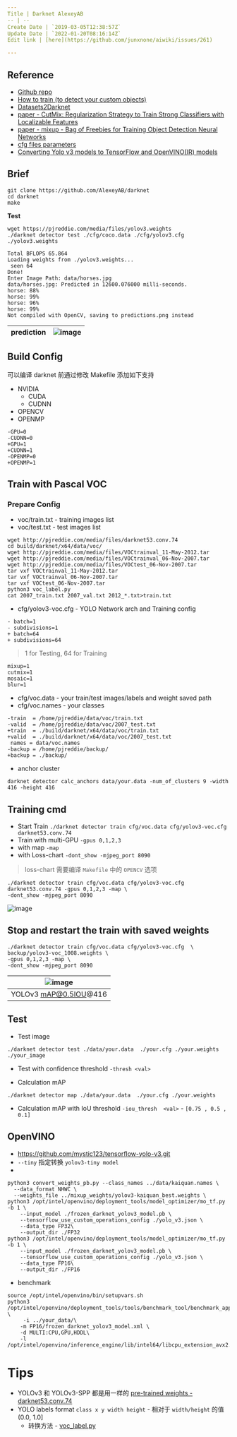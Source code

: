 ```yaml
---
Title | Darknet AlexeyAB
-- | --
Create Date | `2019-03-05T12:38:57Z`
Update Date | `2022-01-20T08:16:14Z`
Edit link | [here](https://github.com/junxnone/aiwiki/issues/261)

---
```

## Reference

- [Github repo](https://github.com/AlexeyAB/darknet)
- [How to train (to detect your custom objects)](https://github.com/AlexeyAB/darknet#how-to-train-to-detect-your-custom-objects)
- [Datasets2Darknet](https://github.com/angeligareta/Datasets2Darknet#detection-task)
- [paper - CutMix: Regularization Strategy to Train Strong Classifiers with Localizable Features](https://arxiv.org/abs/1905.04899v2)
- [paper - mixup - Bag of Freebies for Training Object Detection Neural Networks](https://arxiv.org/abs/1902.04103)
- [cfg files parameters](https://github.com/AlexeyAB/darknet/wiki/CFG-Parameters-in-the-%5Bnet%5D-section)
- [Converting Yolo v3 models to TensorFlow and OpenVINO(IR) models](https://github.com/AlexeyAB/darknet/wiki/Converting-Yolo-v3-models-to-TensorFlow-and-OpenVINO(IR)-models)

## Brief

```
git clone https://github.com/AlexeyAB/darknet
cd darknet
make
```

**Test**

```
wget https://pjreddie.com/media/files/yolov3.weights
./darknet detector test ./cfg/coco.data ./cfg/yolov3.cfg ./yolov3.weights
```
```
Total BFLOPS 65.864
Loading weights from ./yolov3.weights...
 seen 64
Done!
Enter Image Path: data/horses.jpg
data/horses.jpg: Predicted in 12600.076000 milli-seconds.
horse: 88%
horse: 99%
horse: 96%
horse: 99%
Not compiled with OpenCV, saving to predictions.png instead
```

prediction | ![image](https://user-images.githubusercontent.com/2216970/53807145-c9c96800-3f89-11e9-8bf7-831119a05c80.png)
-- | --

## Build Config
可以编译 darknet 前通过修改 Makefile 添加如下支持
- NVIDIA
  - CUDA
  - CUDNN
- OPENCV
- OPENMP

```
-GPU=0
-CUDNN=0
+GPU=1
+CUDNN=1
-OPENMP=0
+OPENMP=1
```


## Train with Pascal VOC 

### Prepare Config
- voc/train.txt - training images list
- voc/test.txt - test images list

```
wget http://pjreddie.com/media/files/darknet53.conv.74 
cd build/darknet/x64/data/voc/
wget http://pjreddie.com/media/files/VOCtrainval_11-May-2012.tar
wget http://pjreddie.com/media/files/VOCtrainval_06-Nov-2007.tar
wget http://pjreddie.com/media/files/VOCtest_06-Nov-2007.tar
tar vxf VOCtrainval_11-May-2012.tar
tar vxf VOCtrainval_06-Nov-2007.tar
tar vxf VOCtest_06-Nov-2007.tar
python3 voc_label.py
cat 2007_train.txt 2007_val.txt 2012_*.txt>train.txt
```

- cfg/yolov3-voc.cfg - YOLO Network arch and Training config

```
- batch=1
- subdivisions=1
+ batch=64
+ subdivisions=64
```
> 1 for Testing, 64 for Training

```
mixup=1
cutmix=1
mosaic=1
blur=1
```

- cfg/voc.data - your train/test images/labels and weight saved path
- cfg/voc.names -  your classes

```
-train  = /home/pjreddie/data/voc/train.txt
-valid  = /home/pjreddie/data/voc/2007_test.txt
+train  = ./build/darknet/x64/data/voc/train.txt
+valid  = ./build/darknet/x64/data/voc/2007_test.txt
 names = data/voc.names
-backup = /home/pjreddie/backup/
+backup = ./backup/
```

- anchor cluster

```
darknet detector calc_anchors data/your.data -num_of_clusters 9 -width 416 -height 416
```

## Training cmd
- Start Train  `./darknet detector train cfg/voc.data cfg/yolov3-voc.cfg darknet53.conv.74`
- Train with multi-GPU  `-gpus 0,1,2,3`
- with map `-map`
- with  Loss-chart `-dont_show -mjpeg_port 8090`
> loss-chart 需要编译 `Makefile` 中的 `OPENCV` 选项

```
./darknet detector train cfg/voc.data cfg/yolov3-voc.cfg darknet53.conv.74 -gpus 0,1,2,3 -map \
-dont_show -mjpeg_port 8090 
```
![image](https://user-images.githubusercontent.com/2216970/72407674-51cbf100-379b-11ea-8853-b631d9c5022f.png)


## Stop and restart the train with saved weights
```
./darknet detector train cfg/voc.data cfg/yolov3-voc.cfg  \
backup/yolov3-voc_1008.weights \
-gpus 0,1,2,3 -map \
-dont_show -mjpeg_port 8090 
```
![image](https://user-images.githubusercontent.com/2216970/54177538-88771200-44cd-11e9-995d-36d761b35133.png) |
-- |
YOLOv3 mAP@0.5IOU@416 |

## Test
- Test image
```
./darknet detector test ./data/your.data  ./your.cfg ./your.weights ./your_image
```
- Test with confidence threshold `-thresh <val>`

- Calculation mAP
```
./darknet detector map ./data/your.data  ./your.cfg ./your.weights 
```
- Calculation mAP with IoU threshold `-iou_thresh  <val>` - `[0.75 , 0.5 , 0.1]`

##  OpenVINO
- https://github.com/mystic123/tensorflow-yolo-v3.git
- `--tiny` 指定转换 `yolov3-tiny model`
- 
```
python3 convert_weights_pb.py --class_names ../data/kaiquan.names \
  --data_format NHWC \
  --weights_file ../mixup_weights/yolov3-kaiquan_best.weights \
python3 /opt/intel/openvino/deployment_tools/model_optimizer/mo_tf.py -b 1 \
    --input_model ./frozen_darknet_yolov3_model.pb \
    --tensorflow_use_custom_operations_config ./yolo_v3.json \
    --data_type FP32\
    --output_dir ./FP32
python3 /opt/intel/openvino/deployment_tools/model_optimizer/mo_tf.py -b 1 \
    --input_model ./frozen_darknet_yolov3_model.pb \
    --tensorflow_use_custom_operations_config ./yolo_v3.json \
    --data_type FP16\
    --output_dir ./FP16
```

- benchmark
```
source /opt/intel/openvino/bin/setupvars.sh
python3 /opt/intel/openvino/deployment_tools/tools/benchmark_tool/benchmark_app.py \
     -i ../your_data/\
    -m FP16/frozen_darknet_yolov3_model.xml \
    -d MULTI:CPU,GPU,HDDL\
    -l /opt/intel/openvino/inference_engine/lib/intel64/libcpu_extension_avx2.so

```

# Tips
- YOLOv3 和 YOLOv3-SPP 都是用一样的 [pre-trained weights - darknet53.conv.74](https://pjreddie.com/media/files/darknet53.conv.74)
- YOLO labels format `class x y width height` - 相对于 `width/height` 的值 (0.0, 1.0]
  - 转换方法 - [voc_label.py](https://github.com/AlexeyAB/darknet/blob/master/scripts/voc_label.py#L12)
